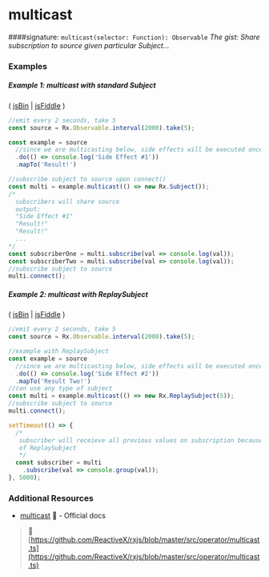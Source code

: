 # multicast
####signature: `multicast(selector: Function): Observable`
*The gist: Share subscription to source given particular Subject...*


### Examples

##### Example 1: multicast with standard Subject

( [jsBin](http://jsbin.com/zexuyosuvi/1/edit?js,console) | [jsFiddle](https://jsfiddle.net/btroncone/x2z7p1gm/) )

```js
//emit every 2 seconds, take 5
const source = Rx.Observable.interval(2000).take(5);

const example = source
  //since we are multicasting below, side effects will be executed once
  .do(() => console.log('Side Effect #1'))
  .mapTo('Result!')

//subscribe subject to source upon connect()
const multi = example.multicast(() => new Rx.Subject());
/*
  subscribers will share source
  output:
  "Side Effect #1"
  "Result!"
  "Result!"
  ...
*/
const subscriberOne = multi.subscribe(val => console.log(val));
const subscriberTwo = multi.subscribe(val => console.log(val));
//subscribe subject to source
multi.connect();
```

##### Example 2: multicast with ReplaySubject

( [jsBin](http://jsbin.com/ruhexuhike/1/edit?js,console) | [jsFiddle](https://jsfiddle.net/btroncone/oj68u58j/) )

```js
//emit every 2 seconds, take 5
const source = Rx.Observable.interval(2000).take(5);

//example with ReplaySubject
const example = source
  //since we are multicasting below, side effects will be executed once
  .do(() => console.log('Side Effect #2'))
  .mapTo('Result Two!')
//can use any type of subject
const multi = example.multicast(() => new Rx.ReplaySubject(5));
//subscribe subject to source
multi.connect();

setTimeout(() => { 
  /*
   subscriber will receieve all previous values on subscription because
   of ReplaySubject
   */
  const subscriber = multi
    .subscribe(val => console.group(val));
}, 5000);
```


### Additional Resources
* [multicast](http://reactivex.io/rxjs/class/es6/Observable.js~Observable.html#instance-method-multicast) :newspaper: - Official docs


> :file_folder: [https://github.com/ReactiveX/rxjs/blob/master/src/operator/multicast.ts](https://github.com/ReactiveX/rxjs/blob/master/src/operator/multicast.ts)
